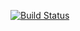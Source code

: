 [![Build Status](https://travis-ci.com/wenpengfei/wenpengfei.github.io.svg?branch=master)](https://travis-ci.com/wenpengfei/wenpengfei.github.io)
